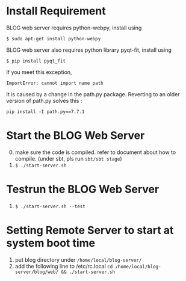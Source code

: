 Install Requirement
====================
BLOG web server requires python-webpy, install using
```
$ sudo apt-get install python-webpy
```
BLOG web server also requires python library pyqt-fit, install using
```
$ pip install pyqt_fit
```
If you meet this exception,
```
ImportError: cannot import name path
```
It is caused by a change in the path.py package. Reverting to an older version of path.py solves this :
```
pip install -I path.py==7.7.1
```

Start the BLOG Web Server
=====================
0. make sure the code is compiled. refer to document about how to compile. (under sbt, pls run `sbt/sbt stage`)
1. `$ ./start-server.sh`

Testrun the BLOG Web Server
=====================
1. `$ ./start-server.sh --test`

Setting Remote Server to start at system boot time
=====================
1. put blog directory under `/home/local/blog-server/`
2. add the following line to /etc/rc.local
  `cd /home/local/blog-server/blog/web/ && ./start-server.sh`
